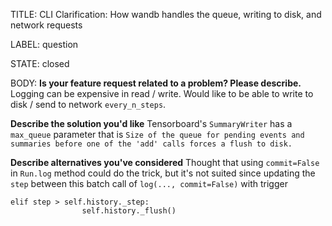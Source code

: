 TITLE:
CLI Clarification: How wandb handles the queue, writing to disk, and network requests

LABEL:
question

STATE:
closed

BODY:
**Is your feature request related to a problem? Please describe.**
Logging can be expensive in read / write. Would like to be able to write to disk / send to network `every_n_steps`.

**Describe the solution you'd like**
Tensorboard's `SummaryWriter` has a `max_queue` parameter that is `Size of the queue for pending events and summaries before one of the 'add' calls forces a flush to disk.`

**Describe alternatives you've considered**
Thought that using `commit=False` in `Run.log` method could do the trick, but it's not suited since updating the `step` between this batch call of `log(..., commit=False)` with trigger
```
elif step > self.history._step:
                self.history._flush()
```


